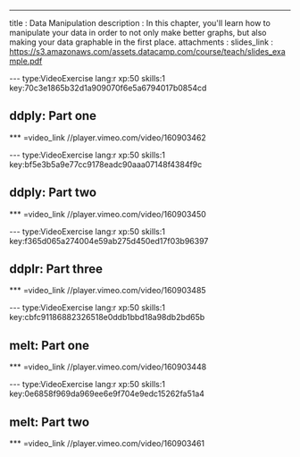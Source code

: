 ---
title       : Data Manipulation
description : In this chapter, you'll learn how to manipulate your data in order to not only make better graphs, but also making your data graphable in the first place.
attachments :
  slides_link : https://s3.amazonaws.com/assets.datacamp.com/course/teach/slides_example.pdf

--- type:VideoExercise lang:r xp:50 skills:1 key:70c3e1865b32d1a909070f6e5a6794017b0854cd
## ddply: Part one

*** =video_link
//player.vimeo.com/video/160903462

--- type:VideoExercise lang:r xp:50 skills:1 key:bf5e3b5a9e77cc9178eadc90aaa07148f4384f9c
## ddply: Part two

*** =video_link
//player.vimeo.com/video/160903450

--- type:VideoExercise lang:r xp:50 skills:1 key:f365d065a274004e59ab275d450ed17f03b96397
## ddplr: Part three

*** =video_link
//player.vimeo.com/video/160903485

--- type:VideoExercise lang:r xp:50 skills:1 key:cbfc91186882326518e0ddb1bbd18a98db2bd65b
## melt: Part one

*** =video_link
//player.vimeo.com/video/160903448

--- type:VideoExercise lang:r xp:50 skills:1 key:0e6858f969da969ee6e9f704e9edc15262fa51a4
## melt: Part two 

*** =video_link
//player.vimeo.com/video/160903461
